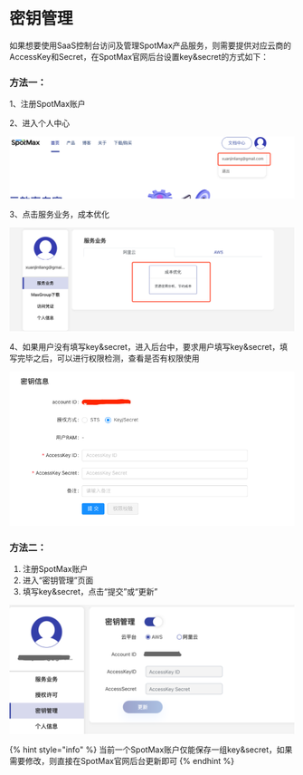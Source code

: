 # 密钥管理

如果想要使用SaaS控制台访问及管理SpotMax产品服务，则需要提供对应云商的AccessKey和Secret，在SpotMax官网后台设置key\&secret的方式如下：

### **方法一：**

1、注册SpotMax账户

2、进入个人中心

![](<../.gitbook/assets/image (203) (1) (1).png>)



3、点击服务业务，成本优化

![](<../.gitbook/assets/image (202) (1) (1).png>)

4、如果用户没有填写key\&secret，进入后台中，要求用户填写key\&secret，填写完毕之后，可以进行权限检测，查看是否有权限使用

![](<../.gitbook/assets/image (201) (1).png>)



### **方法二：**

1. 注册SpotMax账户
2. 进入“密钥管理”页面
3. 填写key\&secret，点击“提交”或“更新”

![](<../.gitbook/assets/image (135).png>)

{% hint style="info" %}
当前一个SpotMax账户仅能保存一组key\&secret，如果需要修改，则直接在SpotMax官网后台更新即可
{% endhint %}

